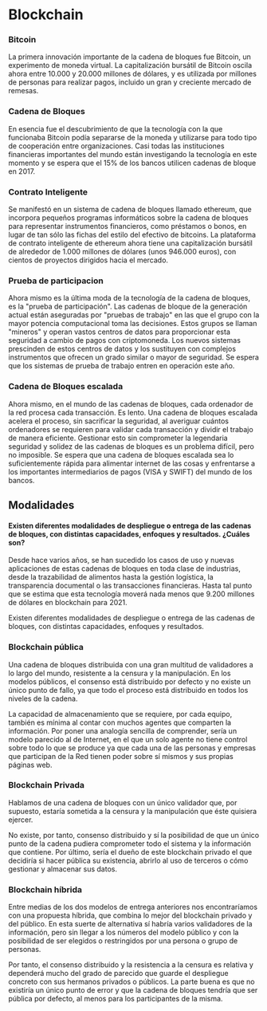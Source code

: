 # Blockchain

### Bitcoin

La primera innovación importante de la cadena de bloques fue Bitcoin, un experimento de moneda virtual. La capitalización bursátil de Bitcoin oscila ahora entre 10.000 y 20.000 millones de dólares, y es utilizada por millones de personas para realizar pagos, incluido un gran y creciente mercado de remesas.   

### Cadena de Bloques

En esencia fue el descubrimiento de que la tecnología con la que funcionaba Bitcoin podía separarse de la moneda y utilizarse para todo tipo de cooperación entre organizaciones. Casi todas las instituciones financieras importantes del mundo están investigando la tecnología en este momento y se espera que el 15% de los bancos utilicen cadenas de bloque en 2017.

### Contrato Inteligente

Se manifestó en un sistema de cadena de bloques llamado ethereum, que incorpora pequeños programas informáticos sobre la cadena de bloques para representar instrumentos financieros, como préstamos o bonos, en lugar de tan sólo las fichas del estilo del efectivo de bitcoins. La plataforma de contrato inteligente de ethereum ahora tiene una capitalización bursátil de alrededor de 1.000 millones de dólares (unos 946.000 euros), con cientos de proyectos dirigidos hacia el mercado.

### Prueba de participacion

Ahora mismo es la última moda de la tecnología de la cadena de bloques, es la "prueba de participación". Las cadenas de bloque de la generación actual están aseguradas por "pruebas de trabajo" en las que el grupo con la mayor potencia computacional toma las decisiones. Estos grupos se llaman "mineros" y operan vastos centros de datos para proporcionar esta seguridad a cambio de pagos con criptomoneda. Los nuevos sistemas prescinden de estos centros de datos y los sustituyen con complejos instrumentos que ofrecen un grado similar o mayor de seguridad. Se espera que los sistemas de prueba de trabajo entren en operación este año.

### Cadena de Bloques escalada

Ahora mismo, en el mundo de las cadenas de bloques, cada ordenador de la red procesa cada transacción. Es lento. Una cadena de bloques escalada acelera el proceso, sin sacrificar la seguridad, al averiguar cuántos ordenadores se requieren para validar cada transacción y dividir el trabajo de manera eficiente. Gestionar esto sin comprometer la legendaria seguridad y solidez de las cadenas de bloques es un problema difícil, pero no imposible. Se espera que una cadena de bloques escalada sea lo suficientemente rápida para alimentar internet de las cosas y enfrentarse a los importantes intermediarios de pagos (VISA y SWIFT) del mundo de los bancos.

## Modalidades

#### Existen diferentes modalidades de despliegue o entrega de las cadenas de bloques, con distintas capacidades, enfoques y resultados. ¿Cuáles son?

Desde hace varios años, se han sucedido los casos de uso y nuevas aplicaciones de estas cadenas de bloques en toda clase de industrias, desde la trazabilidad de alimentos hasta la gestión logística, la transparencia documental o las transacciones financieras. Hasta tal punto que se estima que esta tecnología moverá nada menos que 9.200 millones de dólares en blockchain para 2021.

Existen diferentes modalidades de despliegue o entrega de las cadenas de bloques, con distintas capacidades, enfoques y resultados.

### Blockchain pública

Una cadena de bloques distribuida con una gran multitud de validadores a lo largo del mundo, resistente a la censura y la manipulación. En los modelos públicos, el consenso está distribuido por defecto y no existe un único punto de fallo, ya que todo el proceso está distribuido en todos los niveles de la cadena.

La capacidad de almacenamiento que se requiere, por cada equipo, también es mínima al contar con muchos agentes que comparten la información. Por poner una analogía sencilla de comprender, sería un modelo parecido al de Internet, en el que un solo agente no tiene control sobre todo lo que se produce ya que cada una de las personas y empresas que participan de la Red tienen poder sobre sí mismos y sus propias páginas web.

### Blockchain Privada

Hablamos de una cadena de bloques con un único validador que, por supuesto, estaría sometida a la censura y la manipulación que éste quisiera ejercer.

No existe, por tanto, consenso distribuido y sí la posibilidad de que un único punto de la cadena pudiera comprometer todo el sistema y la información que contiene. Por último, sería el dueño de este blockchain privado el que decidiría si hacer pública su existencia, abrirlo al uso de terceros o cómo gestionar y almacenar sus datos. 

### Blockchain híbrida

Entre medias de los dos modelos de entrega anteriores nos encontraríamos con una propuesta híbrida, que combina lo mejor del blockchain privado y del público. En esta suerte de alternativa sí habría varios validadores de la información, pero sin llegar a los números del modelo público y con la posibilidad de ser elegidos o restringidos por una persona o grupo de personas.

Por tanto, el consenso distribuido y la resistencia a la censura es relativa y dependerá mucho del grado de parecido que guarde el despliegue concreto con sus hermanos privados o públicos. La parte buena es que no existiría un único punto de error y que la cadena de bloques tendría que ser pública por defecto, al menos para los participantes de la misma.
